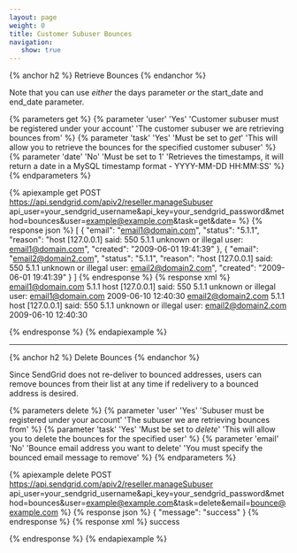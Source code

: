 ```yaml
---
layout: page
weight: 0
title: Customer Subuser Bounces
navigation:
   show: true
---
```


{% anchor h2 %}
Retrieve Bounces 
{% endanchor %}

Note that you can use *either* the days parameter *or* the start_date and end_date parameter.


{% parameters get %}
 {% parameter 'user' 'Yes' 'Customer subuser must be registered under your account' 'The customer subuser we are retrieving bounces from' %}
 {% parameter 'task' 'Yes' 'Must be set to <em>get</em>' 'This will allow you to retrieve the bounces for the specified customer subuser' %}
 {% parameter 'date' 'No' 'Must be set to 1' 'Retrieves the timestamps, it will return a date in a MySQL timestamp format - YYYY-MM-DD HH:MM:SS' %}
{% endparameters %}


{% apiexample get POST https://api.sendgrid.com/apiv2/reseller.manageSubuser api_user=your_sendgrid_username&api_key=your_sendgrid_password&method=bounces&user=example@example.com&task=get&date= %}
  {% response json %}
[
  {
    "email": "email1@domain.com",
    "status": "5.1.1",
    "reason": "host [127.0.0.1] said: 550 5.1.1 unknown or illegal user: email1@domain.com",
    "created": "2009-06-01 19:41:39"
  },
  {
    "email": "email2@domain2.com",
    "status": "5.1.1",
    "reason": "host [127.0.0.1] said: 550 5.1.1 unknown or illegal user: email2@domain2.com",
    "created": "2009-06-01 19:41:39"
  }
]
  {% endresponse %}
  {% response xml %}
<bounces>
   <bounce>
      <email>email1@domain.com</email>
      <status>5.1.1</status>
      <reason>host [127.0.0.1] said: 550 5.1.1 unknown or illegal user: email1@domain.com</reason>
      <created>2009-06-10 12:40:30</created>
   </bounce>
   <bounce>
      <email>email2@domain2.com</email>
      <status>5.1.1</status>
      <reason>host [127.0.0.1] said: 550 5.1.1 unknown or illegal user: email2@domain2.com</reason>
      <created>2009-06-10 12:40:30</created>
   </bounce>
</bounces>

  {% endresponse %}
{% endapiexample %}

* * * * *

{% anchor h2 %}
Delete Bounces 
{% endanchor %}

Since SendGrid does not re-deliver to bounced addresses, users can remove bounces from their list at any time if redelivery to a bounced address is desired.


{% parameters delete %}
 {% parameter 'user' 'Yes' 'Subuser must be registered under your account' 'The subuser we are retrieving bounces from' %}
 {% parameter 'task' 'Yes' 'Must be set to <em>delete</em>' 'This will allow you to delete the bounces for the specified user' %}
 {% parameter 'email' 'No' 'Bounce email address you want to delete' 'You must specify the bounced email message to remove' %}
{% endparameters %}


{% apiexample delete POST https://api.sendgrid.com/apiv2/reseller.manageSubuser api_user=your_sendgrid_username&api_key=your_sendgrid_password&method=bounces&user=example@example.com&task=delete&email=bounce@example.com %}
  {% response json %}
{
  "message": "success"
}
  {% endresponse %}
  {% response xml %}
<result>
   <message>success</message>
</result>

  {% endresponse %}
{% endapiexample %}
